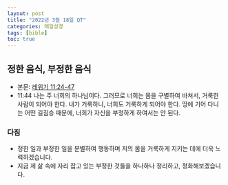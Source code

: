 ```yaml
---
layout: post
title: "2022년 3월 18일 QT"
categories: 매일성경
tags: [bible]
toc: true
---
```


## 정한 음식, 부정한 음식
- 본문: [레위기 11:24-47](https://www.bskorea.or.kr/bible/korbibReadpage.php?version=SAENEW&book=lev&chap=11&sec=24&cVersion=&fontSize=15px&fontWeight=normal#focus)
- 11:44 나는 주 너희의 하나님이다. 그러므로 너희는 몸을 구별하여 바쳐서, 거룩한 사람이 되어야 한다. 내가 거룩하니, 너희도 거룩하게 되어야 한다. 땅에 기어 다니는 어떤 길짐승 때문에, 너희가 자신을 부정하게 하여서는 안 된다.

### 다짐
- 정한 일과 부정한 일을 분별하여 행동하며 저의 몸을 거룩하게 지키는 데에 더욱 노력하겠습니다.
- 지금 제 삶 속에 자리 잡고 있는 부정한 것들을 하나하나 정리하고, 정화해보겠습니다.
